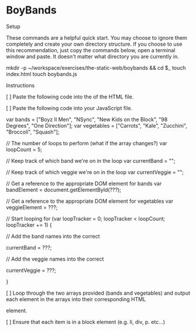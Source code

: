 # BoyBands
Setup

These commands are a helpful quick start. You may choose to ignore them completely and create your own directory structure. If you choose to use this recommendation, just copy the commands below, open a terminal window and paste. It doesn't matter what directory you are currently in.

mkdir -p ~/workspace/exercises/the-static-web/boybands && cd $_
touch index.html
touch boybands.js

Instructions

[ ] Paste the following code into the <body> of the HTML file.

<div id="boy-bands">
</div>

<div id="vegetables">
</div>

[ ] Paste the following code into your JavaScript file.

var bands = ["Boyz II Men", "NSync", "New Kids on the Block", "98 Degrees", "One Direction"];
var vegetables = ["Carrots", "Kale", "Zucchini", "Broccoli", "Squash"];

// The number of loops to perform (what if the array changes?)
var loopCount = 5;

// Keep track of which band we're on in the loop
var currentBand = "";

// Keep track of which veggie we're on in the loop
var currentVeggie = "";

// Get a reference to the appropriate DOM element for bands
var bandElement = document.getElementById(???);

// Get a reference to the appropriate DOM element for vegetables
var veggieElement = ???;

// Start looping
for (var loopTracker = 0; loopTracker < loopCount; loopTracker += 1) {

  // Add the band names into the correct <div>
  currentBand = ???;

  // Add the veggie names into the correct <div>
  currentVeggie = ???;

}

[ ] Loop through the two arrays provided (bands and vegetables) and output each element in the arrays into their      corresponding HTML <div> element.

[ ] Ensure that each item is in a block element (e.g. li, div, p. etc...)
